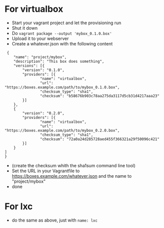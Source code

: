 
# For virtualbox

* Start your vagrant project and let the provisioning run
* Shut it down
* Do `vagrant package --output 'mybox_0.1.0.box'`
* Upload it to your webserver
* Create a whatever.json with the following content
```
 {
    "name": "project/mybox",
    "description": "This box does something",
    "versions": [{
        "version": "0.1.0",
        "providers": [{
                "name": "virtualbox",
                "url": "https://boxes.example.com/path/to/mybox_0.1.0.box",
                "checksum_type": "sha1",
                "checksum": "b58676b903c78aa275da3117d5cb31d4217aaa23"
        }]
    },
    {
        "version": "0.2.0",
        "providers": [{
                "name": "virtualbox",
                "url": "https://boxes.example.com/path/to/mybox_0.2.0.box",
                "checksum_type": "sha1",
                "checksum": "72a0a24d285728aed455f366321a29f50096c421"
        }]           
    }
]
}
```
* (create the checksum whith the sha1sum command line tool)
* Set the URL in your Vagrantfile to https://boxes.example.com/whatever.json and the name to "project/mybox"
* done

# For lxc

* do the same as above, just with `name: lxc`





